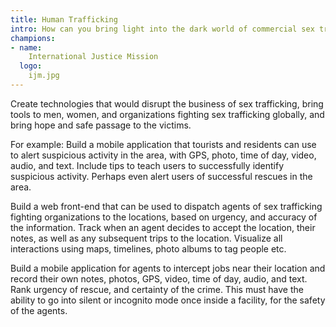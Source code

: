 ```yaml
---
title: Human Trafficking
intro: How can you bring light into the dark world of commercial sex trafficking? Can you locate the child, who is lost and hopeless in the hands of her owner? Join us in searching for the lost child just as Jesus went after the lost coin or the lost sheep.
champions:
- name:
    International Justice Mission
  logo:
    ijm.jpg
---
```


Create technologies that would disrupt the business of sex trafficking, bring tools to men, women, and organizations fighting sex trafficking globally, and bring hope and safe passage to the victims.

For example: Build a mobile application that tourists and residents can use to alert suspicious activity in the area, with GPS, photo, time of day, video, audio, and text. Include tips to teach users to successfully identify suspicious activity. Perhaps even alert users of successful rescues in the area.

Build a web front-end that can be used to dispatch agents of sex trafficking fighting organizations to the locations, based on urgency, and accuracy of the information. Track when an agent decides to accept the location, their notes, as well as any subsequent trips to the location. Visualize all interactions using maps, timelines, photo albums to tag people etc.

Build a mobile application for agents to intercept jobs near their location and record their own notes, photos, GPS, video, time of day, audio, and text. Rank urgency of rescue, and certainty of the crime. This must have the ability to go into silent or incognito mode once inside a facility, for the safety of the agents.


